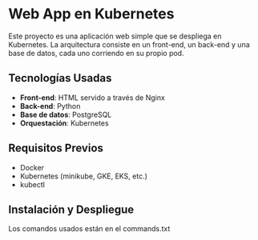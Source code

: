 # Web App en Kubernetes

Este proyecto es una aplicación web simple que se despliega en Kubernetes. La arquitectura consiste en un front-end, un back-end y una base de datos, cada uno corriendo en su propio pod.


## Tecnologías Usadas

- **Front-end**: HTML servido a través de Nginx
- **Back-end**: Python
- **Base de datos**: PostgreSQL
- **Orquestación**: Kubernetes

## Requisitos Previos

- Docker
- Kubernetes (minikube, GKE, EKS, etc.)
- kubectl

## Instalación y Despliegue
Los comandos usados están en el commands.txt


